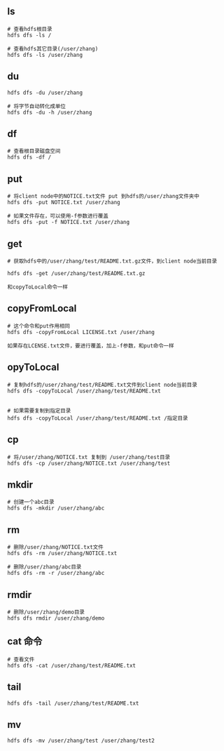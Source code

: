 
## ls 

```shell
# 查看hdfs根目录
hdfs dfs -ls /

# 查看hdfs其它目录(/user/zhang)
hdfs dfs -ls /user/zhang
```

## du

```shell
hdfs dfs -du /user/zhang

# 将字节自动转化成单位
hdfs dfs -du -h /user/zhang
```

## df

```shell
# 查看根目录磁盘空间
hdfs dfs -df /
```

## put 

```shell
# 将client node中的NOTICE.txt文件 put 到hdfs的/user/zhang文件夹中
hdfs dfs -put NOTICE.txt /user/zhang

# 如果文件存在，可以使用-f参数进行覆盖
hdfs dfs -put -f NOTICE.txt /user/zhang
```

## get

```shell
# 获取hdfs中的/user/zhang/test/README.txt.gz文件，到client node当前目录

hdfs dfs -get /user/zhang/test/README.txt.gz

和copyToLocal命令一样
```

## copyFromLocal

```shell
# 这个命令和put作用相同
hdfs dfs -copyFromLocal LICENSE.txt /user/zhang

如果存在LCENSE.txt文件，要进行覆盖，加上-f参数，和put命令一样
```

## opyToLocal 

```shell
# 复制hdfs的/user/zhang/test/README.txt文件到client node当前目录
hdfs dfs -copyToLocal /user/zhang/test/README.txt


# 如果需要复制到指定目录
hdfs dfs -copyToLocal /user/zhang/test/README.txt /指定目录
```

## cp

```shell
# 将/user/zhang/NOTICE.txt 复制到 /user/zhang/test目录
hdfs dfs -cp /user/zhang/NOTICE.txt /user/zhang/test
```

## mkdir

```shell
# 创建一个abc目录
hdfs dfs -mkdir /user/zhang/abc
```

## rm

```shell
# 删除/user/zhang/NOTICE.txt文件
hdfs dfs -rm /user/zhang/NOTICE.txt

# 删除/user/zhang/abc目录
hdfs dfs -rm -r /user/zhang/abc
```

## rmdir

```shell
# 删除/user/zhang/demo目录
hdfs dfs rmdir /user/zhang/demo
```

## cat 命令

```shell
# 查看文件
hdfs dfs -cat /user/zhang/test/README.txt
```

## tail

```shell
hdfs dfs -tail /user/zhang/test/README.txt
```

## mv

```shell
hdfs dfs -mv /user/zhang/test /user/zhang/test2
```

